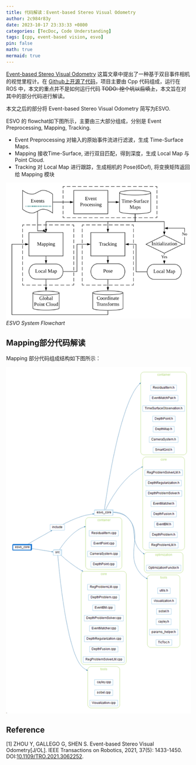 ```yaml
---
title: 代码解读：Event-based Stereo Visual Odometry
author: 2c984r83y
date: 2023-10-17 23:33:33 +0800
categories: [TecDoc, Code Understanding]
tags: [cpp, event-based vision, esvo]
pin: false
math: true
mermaid: true
---
```

[Event-based Stereo Visual Odometry](https://doi.org/10.1109/TRO.2021.3062252) 这篇文章中提出了一种基于双目事件相机的视觉里程计。在 [Github上开源了代码](https://github.com/HKUST-Aerial-Robotics/ESVO.git)，项目主要由 Cpp 代码组成，运行在 ROS 中，本文的重点并不是如何运行代码 ~~TODO: 挖个坑以后填上~~，本文旨在对其中的部分代码进行解读。

本文之后的部分将 Event-based Stereo Visual Odometry 简写为ESVO.

ESVO 的 flowchat如下图所示，主要由三大部分组成，分别是 Event Preprocessing, Mapping, Tracking.

* Event Preprocessing
  对输入的原始事件流进行滤波，生成 Time-Surface Maps.
* Mapping
  接收Time-Surface, 进行双目匹配，得到深度，生成 Local Map 与 Point Cloud.
* Tracking
  对 Local Map 进行跟踪，生成相机的 Pose(6Dof), 将变换矩阵返回给 Mapping 模块

![20231019162018](https://raw.githubusercontent.com/2c984r83y/2c984r83y.github.io/master/images/20231019162018.png)
_ESVO System Flowchart_

## Mapping部分代码解读

 Mapping 部分代码组成结构如下图所示：


![20231019163227](https://raw.githubusercontent.com/2c984r83y/2c984r83y.github.io/master/images/20231019163227.png)


## Reference

[1] ZHOU Y, GALLEGO G, SHEN S. Event-based Stereo Visual Odometry[J/OL]. IEEE Transactions on Robotics, 2021, 37(5): 1433-1450. DOI:[10.1109/TRO.2021.3062252](https://doi.org/10.1109/TRO.2021.3062252).

